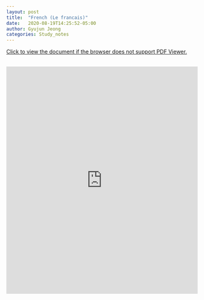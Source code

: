 ```yaml
---
layout: post
title:  "French (Le francais)"
date:   2020-08-19T14:25:52-05:00
author: Gyujun Jeong
categories: Study_notes
---
```


<a href="https://drive.google.com/file/d/1x_HgGIqSFw_24EYj0UBVG30mwZxKXqmx/preview" target="_blank">Click to view the document if the browser does not support PDF Viewer.</a><br><br>
<iframe src="https://drive.google.com/file/d/1x_HgGIqSFw_24EYj0UBVG30mwZxKXqmx/preview" style="width:100%; height:600px;" frameborder="0"></iframe>
